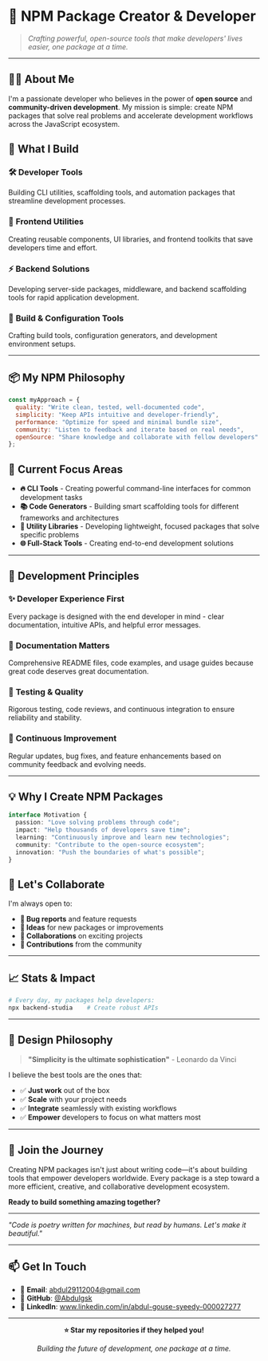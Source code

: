# 🚀 NPM Package Creator & Developer

> *Crafting powerful, open-source tools that make developers' lives easier, one package at a time.*

---

## 👨‍💻 About Me

I'm a passionate developer who believes in the power of **open source** and **community-driven development**. My mission is simple: create NPM packages that solve real problems and accelerate development workflows across the JavaScript ecosystem.

## 🌟 What I Build

### 🛠️ **Developer Tools**
Building CLI utilities, scaffolding tools, and automation packages that streamline development processes.

### 🎨 **Frontend Utilities**
Creating reusable components, UI libraries, and frontend toolkits that save developers time and effort.

### ⚡ **Backend Solutions**
Developing server-side packages, middleware, and backend scaffolding tools for rapid application development.

### 🔧 **Build & Configuration Tools**
Crafting build tools, configuration generators, and development environment setups.

---

## 📦 My NPM Philosophy

```javascript
const myApproach = {
  quality: "Write clean, tested, well-documented code",
  simplicity: "Keep APIs intuitive and developer-friendly",
  performance: "Optimize for speed and minimal bundle size",
  community: "Listen to feedback and iterate based on real needs",
  openSource: "Share knowledge and collaborate with fellow developers"
};
```

## 🎯 Current Focus Areas

- **🔥 CLI Tools** - Creating powerful command-line interfaces for common development tasks
- **📚 Code Generators** - Building smart scaffolding tools for different frameworks and architectures
- **🧰 Utility Libraries** - Developing lightweight, focused packages that solve specific problems
- **🌐 Full-Stack Tools** - Creating end-to-end development solutions

---

## 🚧 Development Principles

### ✨ **Developer Experience First**
Every package is designed with the end developer in mind - clear documentation, intuitive APIs, and helpful error messages.

### 📖 **Documentation Matters**
Comprehensive README files, code examples, and usage guides because great code deserves great documentation.

### 🧪 **Testing & Quality**
Rigorous testing, code reviews, and continuous integration to ensure reliability and stability.

### 🔄 **Continuous Improvement**
Regular updates, bug fixes, and feature enhancements based on community feedback and evolving needs.

---

## 💡 Why I Create NPM Packages

```typescript
interface Motivation {
  passion: "Love solving problems through code";
  impact: "Help thousands of developers save time";
  learning: "Continuously improve and learn new technologies";
  community: "Contribute to the open-source ecosystem";
  innovation: "Push the boundaries of what's possible";
}
```

## 🤝 Let's Collaborate

I'm always open to:
- **🐛 Bug reports** and feature requests
- **💭 Ideas** for new packages or improvements
- **🤝 Collaborations** on exciting projects
- **📝 Contributions** from the community

---

## 📈 Stats & Impact

```bash
# Every day, my packages help developers:
npx backend-studia    # Create robust APIs
```

---

## 🎨 Design Philosophy

> **"Simplicity is the ultimate sophistication"** - Leonardo da Vinci

I believe the best tools are the ones that:
- ✅ **Just work** out of the box
- ✅ **Scale** with your project needs
- ✅ **Integrate** seamlessly with existing workflows
- ✅ **Empower** developers to focus on what matters most

---

## 🚀 Join the Journey

Creating NPM packages isn't just about writing code—it's about building tools that empower developers worldwide. Every package is a step toward a more efficient, creative, and collaborative development ecosystem.

**Ready to build something amazing together?**

---

*"Code is poetry written for machines, but read by humans. Let's make it beautiful."*

---

## 📫 Get In Touch

- 📧 **Email**: abdul29112004@gmail.com
- 🐙 **GitHub**: [@Abdulgsk](https://github.com/Abdulgsk)
- 💼 **LinkedIn**: www.linkedin.com/in/abdul-gouse-syeedy-000027277

---

<div align="center">

**⭐ Star my repositories if they helped you!**

*Building the future of development, one package at a time.*

</div>